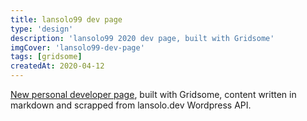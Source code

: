 ```yaml
---
title: lansolo99 dev page
type: 'design'
description: 'lansolo99 2020 dev page, built with Gridsome'
imgCover: 'lansolo99-dev-page'
tags: [gridsome]
createdAt: 2020-04-12
---
```


[New personal developer page](https://lansolo99.netlify.com/), built with Gridsome, content written in markdown and scrapped from lansolo.dev Wordpress API. 